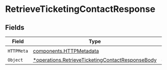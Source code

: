 # RetrieveTicketingContactResponse


## Fields

| Field                                                                                                               | Type                                                                                                                | Required                                                                                                            | Description                                                                                                         |
| ------------------------------------------------------------------------------------------------------------------- | ------------------------------------------------------------------------------------------------------------------- | ------------------------------------------------------------------------------------------------------------------- | ------------------------------------------------------------------------------------------------------------------- |
| `HTTPMeta`                                                                                                          | [components.HTTPMetadata](../../models/components/httpmetadata.md)                                                  | :heavy_check_mark:                                                                                                  | N/A                                                                                                                 |
| `Object`                                                                                                            | [*operations.RetrieveTicketingContactResponseBody](../../models/operations/retrieveticketingcontactresponsebody.md) | :heavy_minus_sign:                                                                                                  | N/A                                                                                                                 |